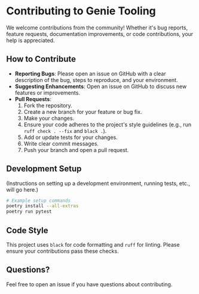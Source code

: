 # Contributing to Genie Tooling

We welcome contributions from the community! Whether it's bug reports, feature requests, documentation improvements, or code contributions, your help is appreciated.

## How to Contribute

*   **Reporting Bugs**: Please open an issue on GitHub with a clear description of the bug, steps to reproduce, and your environment.
*   **Suggesting Enhancements**: Open an issue on GitHub to discuss new features or improvements.
*   **Pull Requests**: 
    1.  Fork the repository.
    2.  Create a new branch for your feature or bug fix.
    3.  Make your changes.
    4.  Ensure your code adheres to the project's style guidelines (e.g., run `ruff check . --fix` and `black .`).
    5.  Add or update tests for your changes.
    6.  Write clear commit messages.
    7.  Push your branch and open a pull request.

## Development Setup

(Instructions on setting up a development environment, running tests, etc., will go here.)

```bash
# Example setup commands
poetry install --all-extras
poetry run pytest
```

## Code Style

This project uses `black` for code formatting and `ruff` for linting. Please ensure your contributions pass these checks.

## Questions?

Feel free to open an issue if you have questions about contributing.
